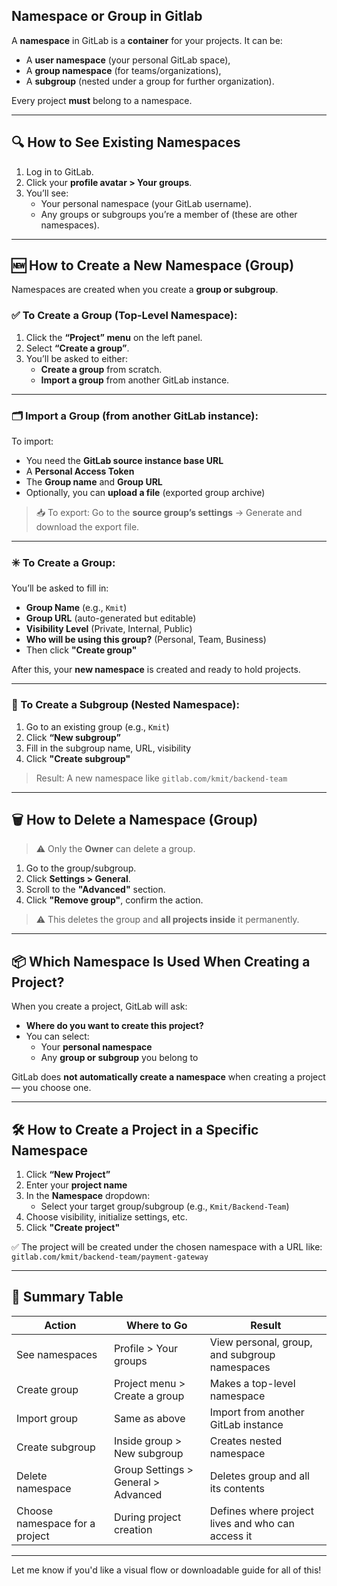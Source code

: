 ## Namespace or Group in Gitlab

A **namespace** in GitLab is a **container** for your projects. It can be:
- A **user namespace** (your personal GitLab space),
- A **group namespace** (for teams/organizations),
- A **subgroup** (nested under a group for further organization).

Every project **must** belong to a namespace.

---

## 🔍 How to **See Existing Namespaces**

1. Log in to GitLab.
2. Click your **profile avatar > Your groups**.
3. You’ll see:
   - Your personal namespace (your GitLab username).
   - Any groups or subgroups you’re a member of (these are other namespaces).

---

## 🆕 How to **Create a New Namespace (Group)**

Namespaces are created when you create a **group or subgroup**.

### ✅ To Create a Group (Top-Level Namespace):
1. Click the **“Project” menu** on the left panel.
2. Select **“Create a group”**.
3. You’ll be asked to either:
   - **Create a group** from scratch.
   - **Import a group** from another GitLab instance.

---

### 🗂️ **Import a Group** (from another GitLab instance):
To import:
- You need the **GitLab source instance base URL**
- A **Personal Access Token**
- The **Group name** and **Group URL**
- Optionally, you can **upload a file** (exported group archive)

> 📥 To export: Go to the **source group’s settings** → Generate and download the export file.

---

### ✳️ **To Create a Group**:
You’ll be asked to fill in:
- **Group Name** (e.g., `Kmit`)
- **Group URL** (auto-generated but editable)
- **Visibility Level** (Private, Internal, Public)
- **Who will be using this group?** (Personal, Team, Business)
- Then click **"Create group"**

After this, your **new namespace** is created and ready to hold projects.

---

### 🔁 To Create a **Subgroup** (Nested Namespace):
1. Go to an existing group (e.g., `Kmit`)
2. Click **“New subgroup”**
3. Fill in the subgroup name, URL, visibility
4. Click **"Create subgroup"**

> Result: A new namespace like `gitlab.com/kmit/backend-team`

---

## 🗑️ How to **Delete a Namespace (Group)**

> ⚠️ Only the **Owner** can delete a group.

1. Go to the group/subgroup.
2. Click **Settings > General**.
3. Scroll to the **"Advanced"** section.
4. Click **"Remove group"**, confirm the action.

> ⚠️ This deletes the group and **all projects inside** it permanently.

---

## 📦 Which Namespace Is Used When Creating a Project?

When you create a project, GitLab will ask:
- **Where do you want to create this project?**
- You can select:
  - Your **personal namespace**
  - Any **group or subgroup** you belong to

GitLab does **not automatically create a namespace** when creating a project — you choose one.

---

## 🛠️ How to **Create a Project in a Specific Namespace**

1. Click **“New Project”**
2. Enter your **project name**
3. In the **Namespace** dropdown:
   - Select your target group/subgroup (e.g., `Kmit/Backend-Team`)
4. Choose visibility, initialize settings, etc.
5. Click **"Create project"**

✅ The project will be created under the chosen namespace with a URL like:
`gitlab.com/kmit/backend-team/payment-gateway`

---

## 🧠 Summary Table

| Action | Where to Go | Result |
|--------|-------------|--------|
| See namespaces | Profile > Your groups | View personal, group, and subgroup namespaces |
| Create group | Project menu > Create a group | Makes a top-level namespace |
| Import group | Same as above | Import from another GitLab instance |
| Create subgroup | Inside group > New subgroup | Creates nested namespace |
| Delete namespace | Group Settings > General > Advanced | Deletes group and all its contents |
| Choose namespace for a project | During project creation | Defines where project lives and who can access it |

---

Let me know if you'd like a visual flow or downloadable guide for all of this!
